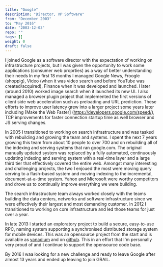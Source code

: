 ```yaml
---
title: "Google"
description: "Director, VP Software"
from: "December 2003"
to: "May 2016"
date: "2003-12-03"
repo: ""
tags: []
weight: 0
draft: false
---
```


I joined Google as a software director with the expectation of working on
infrastructure projects, but I was given the opportunity to work some applications (consumer web proprties) as a way of better understanding their needs
In my first 18 months I managed Google News, Froogle (shoppig), Video
(when it was video search and before YouTube was created/acquired),
Finance when it was developed and launched. I later (around 2010) worked image search when it launched its new UI. I also managed a browser plugin project that
implemented the first versions of client side web acceleration such
as preloading and URL prediction. These efforts to improve user latency
grew into a larger project some years later including [Make the Web Faster] (https://developers.google.com/speed/), TCP improvements for faster
connection startup time as well browser and JS serving changes. 

In 2005 I transitioned to working on search infrastructure and was
tasked with rebuilding and growing the team and systems.
I spent the next 7 years growing this team from about 10 people to over 700
and on rebuilding all of the indexing and serving systems that ran google.com.
The original manually updated system was replaced by a fully automated, continuously updating indexing and serving system with a real-time layer and a
large third tier that effectively covered the entire web. Amongst many
interesting and challenging projects, the two I enjoued the most
were moving query serving to a flash-based system and moving indexing
to the incremental, document-at-a-time system.
Yahoo and Microsoft were worthy competitors and drove us to continually improve
everything we were building.

The search infrastructure team always worked closely with the teams building the
data centers, networks and software infrastructure since we were effectively their
largest and most demanding customer. In 2012 I transitioned to working on core
infrastructure and led those teams for just over a year.

In late 2013 I started an exploratory project to build a secure, easy-to-use RPC,
naming system supporting a synchronised distributed storage system for mobile devices.
This was an opensource project from the start and is available as [vanadium](https://v.io)
and on [github](https://github.com/vanadium). This in an effort that I'm personally
very proud of and I continue to support the opensource code base.

By 2016 I waa looking for a new challenge and ready to leave Google after almost
13 years and ended up leaving to join GRAIL.


